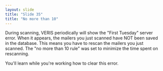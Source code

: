 ```yaml
---
layout: slide
title: "Slide 35"
title: "No more than 10"
---
```


During scanning, VERIS periodically will show the "First Tuesday" server error. When it appears, the mailers you just scanned have NOT been saved in the database. This means you have to rescan the mailers you just scanned. The "no more than 10 rule" was set to minimize the time spent on rescanning.

You'll learn while you're working how to clear this error.